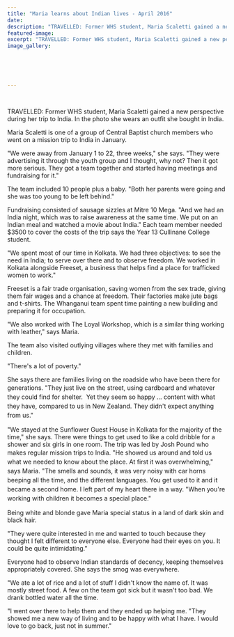 ```yaml
---
title: "Maria learns about Indian lives - April 2016"
date: 
description: "TRAVELLED: Former WHS student, Maria Scaletti gained a new perspective during her trip to India. In the photo she wears an outfit she bought in India, Wanganui Midweek article on 14/4/16..."
featured-image: 
excerpt: "TRAVELLED: Former WHS student, Maria Scaletti gained a new perspective during her trip to India. In the photo she wears an outfit she bought in India, Wanganui Midweek article on 14/4/16..."
image_gallery:
	
	
	
	
	
---
```


<p>&nbsp;</p>
<p>TRAVELLED: Former WHS student, Maria Scaletti gained a new perspective during her trip to India. In the photo she wears an outfit she bought in India.</p>
<p>Maria Scaletti is one of a group of Central Baptist church members who went on a mission trip to India in January.</p>
<p>"We were away from January 1 to 22, three weeks," she says. "They were advertising it through the youth group and I thought, why not? Then it got more serious. They got a team together and started having meetings and fundraising for it."</p>
<p>The team included 10 people plus a baby. "Both her parents were going and she was too young to be left behind."</p>
<p>Fundraising consisted of sausage sizzles at Mitre 10 Mega. "And we had an India night, which was to raise awareness at the same time. We put on an Indian meal and watched a movie about India." Each team member needed $3500 to cover the costs of the trip says the Year 13 Cullinane College student.</p>
<p>"We spent most of our time in Kolkata. We had three objectives: to see the need in India; to serve over there and to observe freedom. We worked in Kolkata alongside Freeset, a business that helps find a place for trafficked women to work."</p>
<p>Freeset is a fair trade organisation, saving women from the sex trade, giving them fair wages and a chance at freedom. Their factories make jute bags and t-shirts. The Whanganui team spent time painting a new building and preparing it for occupation.</p>
<p>"We also worked with The Loyal Workshop, which is a similar thing working with leather," says Maria.</p>
<p>The team also visited outlying villages where they met with families and children.</p>
<p>"There's a lot of poverty."</p>
<p>She says there are families living on the roadside who have been there for generations.&nbsp;<span style="line-height: 1.5;">"They just live on the street, using cardboard and whatever they could find for shelter. &nbsp;</span><span style="line-height: 1.5;">Yet they seem so happy ...&nbsp;</span><span style="line-height: 1.5;">content with what they have, compared to us in New Zealand. They didn't expect anything from us."</span></p>
<p>"We stayed at the Sunflower Guest House in Kolkata for the majority of the time," she says. There were things to get used to like a cold dribble for a shower and six girls in one room. The trip was led by Josh Pound who makes regular mission trips to India.&nbsp;<span style="line-height: 1.5;">"He showed us around and told us what we needed to know about the place. At first it was overwhelming," says Maria. "The smells and sounds, it was very noisy with car horns beeping all the time, and the different languages. You get used to it and it became a second home. I left part of my heart there in a way. "When you're working with children it becomes a special place."</span></p>
<p>Being white and blonde gave Maria special status in a land of dark skin and black hair.</p>
<p>"They were quite interested in me and wanted to touch because they thought I felt different to everyone else. Everyone had their eyes on you. It could be quite intimidating."</p>
<p>Everyone had to observe Indian standards of decency, keeping themselves appropriately covered. She says the smog was everywhere.</p>
<p>"We ate a lot of rice and a lot of stuff I didn't know the name of. It was mostly street food. A few on the team got sick but it wasn't too bad. We drank bottled water all the time.</p>
<p>"I went over there to help them and they ended up helping me. "They showed me a new way of living and to be happy with what I have. I would love to go back, just not in summer."</p>

